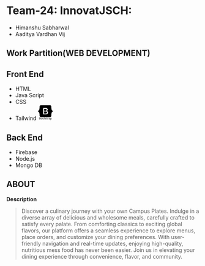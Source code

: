 # Team-24: InnovatJSCH: 
 - Himanshu Sabharwal
 - Aaditya Vardhan Vij

## Work Partition(WEB DEVELOPMENT)
## Front End
- HTML 
- Java Script
- CSS
- Tailwind <img src="https://raw.githubusercontent.com/devicons/devicon/master/icons/bootstrap/bootstrap-plain-wordmark.svg" alt="bootstrap" width="40" height="40"/>
## Back End
 - Firebase
 - Node.js
 - Mongo DB
## ABOUT
**Description**
>Discover a culinary journey with your own Campus Plates. Indulge in a diverse array of delicious and wholesome meals, carefully crafted to satisfy every palate. From comforting classics to exciting global flavors, our platform offers a seamless experience to explore menus, place orders, and customize your dining preferences. With user-friendly navigation and real-time updates, enjoying high-quality, nutritious mess food has never been easier. Join us in elevating your dining experience through convenience, flavor, and community.


